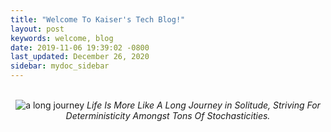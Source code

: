 ```yaml
---
title: "Welcome To Kaiser's Tech Blog!"
layout: post
keywords: welcome, blog
date: 2019-11-06 19:39:02 -0800
last_updated: December 26, 2020
sidebar: mydoc_sidebar
---
```


<br/>
<center>
    <img src="{{ "images/a_long_journey.jpg" }}" alt="a long journey"/>
    <I>Life Is More Like A Long Journey in Solitude, Striving For Deterministicity Amongst Tons Of Stochasticities.</I>
</center>

